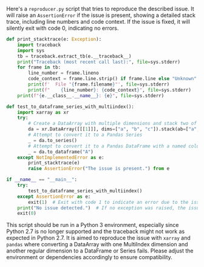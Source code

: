 Here's a `reproducer.py` script that tries to reproduce the described issue. It will raise an `AssertionError` if the issue is present, showing a detailed stack trace, including line numbers and code context. If the issue is fixed, it will silently exit with code 0, indicating no errors.

```python
def print_stacktrace(e: Exception):
    import traceback
    import sys
    tb = traceback.extract_tb(e.__traceback__)
    print("Traceback (most recent call last):", file=sys.stderr)
    for frame in tb:
        line_number = frame.lineno
        code_context = frame.line.strip() if frame.line else "Unknown"
        print(f'  File "{frame.filename}"', file=sys.stderr)
        print(f"    {line_number}: {code_context}", file=sys.stderr)
    print(f"{e.__class__.__name__}: {e}", file=sys.stderr)

def test_to_dataframe_series_with_multiindex():
    import xarray as xr
    try:
        # Create a DataArray with multiple dimensions and stack two of them
        da = xr.DataArray([[[1]]], dims=["a", "b", "c"]).stack(ab=["a", "b"])
        # Attempt to convert it to a Pandas Series
        _ = da.to_series()
        # Attempt to convert it to a Pandas DataFrame with a named column
        _ = da.to_dataframe("A")
    except NotImplementedError as e:
        print_stacktrace(e)
        raise AssertionError("The issue is present.") from e

if __name__ == "__main__":
    try:
        test_to_dataframe_series_with_multiindex()
    except AssertionError as e:
        exit(1)  # Exit with code 1 to indicate an error due to the issue being present.
    print("No issue detected.")  # If no exception was raised, the issue is considered fixed.
    exit(0)
```

This script should be run in a Python 3 environment, especially since Python 2.7 is no longer supported and the traceback might not work as expected in Python 2.7. It is aimed to reproduce the issue with `xarray` and `pandas` where converting a DataArray with one MultiIndex dimension and another regular dimension to a DataFrame or Series fails. Please adjust the environment or dependencies accordingly to ensure compatibility.